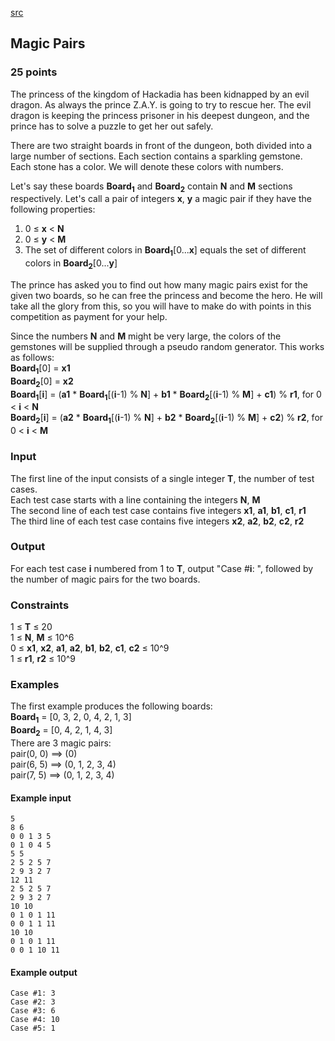 [src](https://www.facebook.com/hackercup/problems.php?pid=620734011349888&round=544142832342014)

##  Magic Pairs

### 25 points 

The princess of the kingdom of Hackadia has been kidnapped by an evil dragon.
As always the prince Z.A.Y. is going to try to rescue her. The evil dragon is
keeping the princess prisoner in his deepest dungeon, and the prince has to
solve a puzzle to get her out safely.

There are two straight boards in front of the dungeon, both divided into a
large number of sections. Each section contains a sparkling gemstone. Each
stone has a color. We will denote these colors with numbers.

Let's say these boards **Board<sub>1</sub>** and **Board<sub>2</sub>** contain
**N** and **M** sections respectively. Let's call a pair of integers **x**,
**y** a magic pair if they have the following properties:

  1. 0 ≤ **x** < **N**
  2. 0 ≤ **y** < **M**
  3. The set of different colors in **Board<sub>1</sub>**[0...**x**] equals the set of different colors in **Board<sub>2</sub>**[0...**y**]

The prince has asked you to find out how many magic pairs exist for the given
two boards, so he can free the princess and become the hero. He will take all
the glory from this, so you will have to make do with points in this
competition as payment for your help.

Since the numbers **N** and **M** might be very large, the colors of the
gemstones will be supplied through a pseudo random generator. This works as
follows:  
**Board<sub>1</sub>**[0] = **x1**  
**Board<sub>2</sub>**[0] = **x2**  
**Board<sub>1</sub>**[**i**] = (**a1** * **Board<sub>1</sub>**[(**i**-1) % **N**] + **b1** * **Board<sub>2</sub>**[(**i**-1) % **M**] + **c1**) % **r1**, for 0 < **i** < **N**  
**Board<sub>2</sub>**[**i**] = (**a2** * **Board<sub>1</sub>**[(**i**-1) % **N**] + **b2** * **Board<sub>2</sub>**[(**i**-1) % **M**] + **c2**) % **r2**, for 0 < **i** < **M**  

### Input

The first line of the input consists of a single integer **T**, the number of
test cases.  
Each test case starts with a line containing the integers **N**, **M**  
The second line of each test case contains five integers **x1**, **a1**,
**b1**, **c1**, **r1**  
The third line of each test case contains five integers **x2**, **a2**,
**b2**, **c2**, **r2**  

### Output

For each test case **i** numbered from 1 to **T**, output "Case #**i**: ",
followed by the number of magic pairs for the two boards.

### Constraints

1 ≤ **T** ≤ 20  
1 ≤ **N**, **M** ≤ 10^6  
0 ≤ **x1**, **x2**, **a1**, **a2**, **b1**, **b2**, **c1**, **c2** ≤ 10^9  
1 ≤ **r1**, **r2** ≤ 10^9  

### Examples

The first example produces the following boards:  
**Board<sub>1</sub>** = [0, 3, 2, 0, 4, 2, 1, 3]  
**Board<sub>2</sub>** = [0, 4, 2, 1, 4, 3]  
There are 3 magic pairs:  
pair(0, 0) ==> (0)  
pair(6, 5) ==> (0, 1, 2, 3, 4)  
pair(7, 5) ==> (0, 1, 2, 3, 4)  

#### Example input

```
5
8 6
0 0 1 3 5
0 1 0 4 5
5 5
2 5 2 5 7
2 9 3 2 7
12 11
2 5 2 5 7
2 9 3 2 7
10 10
0 1 0 1 11
0 0 1 1 11
10 10
0 1 0 1 11
0 0 1 10 11

```

#### Example output

```
Case #1: 3
Case #2: 3
Case #3: 6
Case #4: 10
Case #5: 1

```
